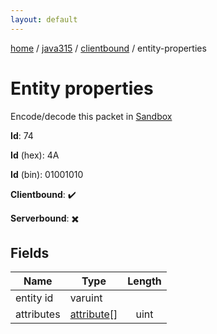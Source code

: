 ```yaml
---
layout: default
---
```


[home](/)  /  [java315](/protocol/java315)  /  [clientbound](/protocol/java315/clientbound)  /  entity-properties

# Entity properties

Encode/decode this packet in [Sandbox](../../../sandbox/java315#Clientbound.EntityProperties)

**Id**: 74

**Id** (hex): 4A

**Id** (bin): 01001010

**Clientbound**: ✔️

**Serverbound**: ✖️

## Fields

Name | Type | Length
---|---|:---:
entity id | varuint | [](/protocol/java315/types/)
attributes | [attribute](/protocol/java315/types/attribute)[] | uint
